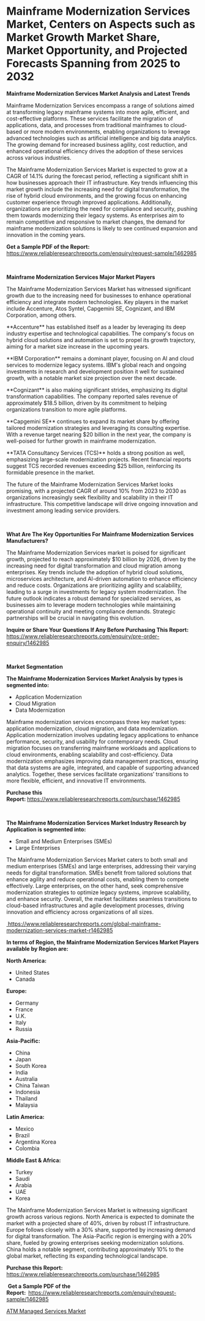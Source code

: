 <p><h1>Mainframe Modernization Services Market, Centers on Aspects such as Market Growth Market Share, Market Opportunity, and Projected Forecasts Spanning from 2025 to 2032</h1></p><p><strong>Mainframe Modernization Services Market Analysis and Latest Trends</strong></p>
<p><p>Mainframe Modernization Services encompass a range of solutions aimed at transforming legacy mainframe systems into more agile, efficient, and cost-effective platforms. These services facilitate the migration of applications, data, and processes from traditional mainframes to cloud-based or more modern environments, enabling organizations to leverage advanced technologies such as artificial intelligence and big data analytics. The growing demand for increased business agility, cost reduction, and enhanced operational efficiency drives the adoption of these services across various industries.</p><p>The Mainframe Modernization Services Market is expected to grow at a CAGR of 14.1% during the forecast period, reflecting a significant shift in how businesses approach their IT infrastructure. Key trends influencing this market growth include the increasing need for digital transformation, the rise of hybrid cloud environments, and the growing focus on enhancing customer experience through improved applications. Additionally, organizations are prioritizing the need for compliance and security, pushing them towards modernizing their legacy systems. As enterprises aim to remain competitive and responsive to market changes, the demand for mainframe modernization solutions is likely to see continued expansion and innovation in the coming years.</p></p>
<p><strong>Get a Sample PDF of the Report:&nbsp;</strong> <a href="https://www.reliableresearchreports.com/enquiry/request-sample/1462985?utm_campaign=3265&utm_medium=2&utm_source=Github&utm_content=ia&utm_term=09032025&utm_id=mainframe-modernization-services">https://www.reliableresearchreports.com/enquiry/request-sample/1462985</a></p>
<p>&nbsp;</p>
<p><strong>Mainframe Modernization Services Major Market Players</strong></p>
<p><p>The Mainframe Modernization Services Market has witnessed significant growth due to the increasing need for businesses to enhance operational efficiency and integrate modern technologies. Key players in the market include Accenture, Atos Syntel, Capgemini SE, Cognizant, and IBM Corporation, among others.</p><p>**Accenture** has established itself as a leader by leveraging its deep industry expertise and technological capabilities. The company's focus on hybrid cloud solutions and automation is set to propel its growth trajectory, aiming for a market size increase in the upcoming years.</p><p>**IBM Corporation** remains a dominant player, focusing on AI and cloud services to modernize legacy systems. IBM's global reach and ongoing investments in research and development position it well for sustained growth, with a notable market size projection over the next decade.</p><p>**Cognizant** is also making significant strides, emphasizing its digital transformation capabilities. The company reported sales revenue of approximately $18.5 billion, driven by its commitment to helping organizations transition to more agile platforms.</p><p>**Capgemini SE** continues to expand its market share by offering tailored modernization strategies and leveraging its consulting expertise. With a revenue target nearing $20 billion in the next year, the company is well-poised for further growth in mainframe modernization.</p><p>**TATA Consultancy Services (TCS)** holds a strong position as well, emphasizing large-scale modernization projects. Recent financial reports suggest TCS recorded revenues exceeding $25 billion, reinforcing its formidable presence in the market.</p><p>The future of the Mainframe Modernization Services Market looks promising, with a projected CAGR of around 10% from 2023 to 2030 as organizations increasingly seek flexibility and scalability in their IT infrastructure. This competitive landscape will drive ongoing innovation and investment among leading service providers.</p></p>
<p>&nbsp;</p>
<p><strong>What Are The Key Opportunities For Mainframe Modernization Services Manufacturers?</strong></p>
<p><p>The Mainframe Modernization Services market is poised for significant growth, projected to reach approximately $10 billion by 2026, driven by the increasing need for digital transformation and cloud migration among enterprises. Key trends include the adoption of hybrid cloud solutions, microservices architecture, and AI-driven automation to enhance efficiency and reduce costs. Organizations are prioritizing agility and scalability, leading to a surge in investments for legacy system modernization. The future outlook indicates a robust demand for specialized services, as businesses aim to leverage modern technologies while maintaining operational continuity and meeting compliance demands. Strategic partnerships will be crucial in navigating this evolution.</p></p>
<p><strong>Inquire or Share Your Questions If Any Before Purchasing This Report:</strong> <a href="https://www.reliableresearchreports.com/enquiry/pre-order-enquiry/1462985?utm_campaign=3265&utm_medium=2&utm_source=Github&utm_content=ia&utm_term=09032025&utm_id=mainframe-modernization-services">https://www.reliableresearchreports.com/enquiry/pre-order-enquiry/1462985</a></p>
<p>&nbsp;</p>
<p><strong>Market Segmentation</strong></p>
<p><strong>The Mainframe Modernization Services Market Analysis by types is segmented into:</strong></p>
<p><ul><li>Application Modernization</li><li>Cloud Migration</li><li>Data Modernization</li></ul></p>
<p><p>Mainframe modernization services encompass three key market types: application modernization, cloud migration, and data modernization. Application modernization involves updating legacy applications to enhance performance, security, and usability for contemporary needs. Cloud migration focuses on transferring mainframe workloads and applications to cloud environments, enabling scalability and cost-efficiency. Data modernization emphasizes improving data management practices, ensuring that data systems are agile, integrated, and capable of supporting advanced analytics. Together, these services facilitate organizations’ transitions to more flexible, efficient, and innovative IT environments.</p></p>
<p><strong>Purchase this Report:&nbsp;</strong><a href="https://www.reliableresearchreports.com/purchase/1462985?utm_campaign=3265&utm_medium=2&utm_source=Github&utm_content=ia&utm_term=09032025&utm_id=mainframe-modernization-services">https://www.reliableresearchreports.com/purchase/1462985</a></p>
<p>&nbsp;</p>
<p><strong>The Mainframe Modernization Services Market Industry Research by Application is segmented into:</strong></p>
<p><ul><li>Small and Medium Enterprises (SMEs)</li><li>Large Enterprises</li></ul></p>
<p><p>The Mainframe Modernization Services Market caters to both small and medium enterprises (SMEs) and large enterprises, addressing their varying needs for digital transformation. SMEs benefit from tailored solutions that enhance agility and reduce operational costs, enabling them to compete effectively. Large enterprises, on the other hand, seek comprehensive modernization strategies to optimize legacy systems, improve scalability, and enhance security. Overall, the market facilitates seamless transitions to cloud-based infrastructures and agile development processes, driving innovation and efficiency across organizations of all sizes.</p></p>
<p><a href="https://www.reliableresearchreports.com/global-mainframe-modernization-services-market-r1462985?utm_campaign=3265&utm_medium=2&utm_source=Github&utm_content=ia&utm_term=09032025&utm_id=mainframe-modernization-services">&nbsp;https://www.reliableresearchreports.com/global-mainframe-modernization-services-market-r1462985</a></p>
<p><strong>In terms of Region, the Mainframe Modernization Services Market Players available by Region are:</strong></p>
<p>
    <p> <strong> North America: </strong>
        <ul>
            <li>United States</li>
            <li>Canada</li>
        </ul>
        </p> 
    <p> <strong> Europe: </strong>
        <ul>
            <li>Germany</li>
            <li>France</li>
            <li>U.K.</li>
            <li>Italy</li>
            <li>Russia</li>
        </ul>
        </p> 
    <p> <strong> Asia-Pacific: </strong>
        <ul>
            <li>China</li>
            <li>Japan</li>
            <li>South Korea</li>
            <li>India</li>
            <li>Australia</li>
            <li>China Taiwan</li>
            <li>Indonesia</li>
            <li>Thailand</li>
            <li>Malaysia</li>
        </ul>
        </p> 
    <p> <strong> Latin America: </strong>
        <ul>
            <li>Mexico</li>
            <li>Brazil</li>
            <li>Argentina Korea</li>
            <li>Colombia</li>
        </ul>
        </p> 
    <p> <strong> Middle East & Africa: </strong>
        <ul>
            <li>Turkey</li>
            <li>Saudi</li>
            <li>Arabia</li>
            <li>UAE</li>
            <li>Korea</li>
        </ul>
    </p>
    </p>
<p><p>The Mainframe Modernization Services Market is witnessing significant growth across various regions. North America is expected to dominate the market with a projected share of 40%, driven by robust IT infrastructure. Europe follows closely with a 30% share, supported by increasing demand for digital transformation. The Asia-Pacific region is emerging with a 20% share, fueled by growing enterprises seeking modernization solutions. China holds a notable segment, contributing approximately 10% to the global market, reflecting its expanding technological landscape.</p></p>
<p><strong>Purchase this Report: </strong><a href="https://www.reliableresearchreports.com/purchase/1462985?utm_campaign=3265&utm_medium=2&utm_source=Github&utm_content=ia&utm_term=09032025&utm_id=mainframe-modernization-services">https://www.reliableresearchreports.com/purchase/1462985</a></p>
<p>&nbsp;<strong>Get a Sample PDF of the Report:&nbsp;&nbsp;</strong><a href="https://www.reliableresearchreports.com/enquiry/request-sample/1462985?utm_campaign=3265&utm_medium=2&utm_source=Github&utm_content=ia&utm_term=09032025&utm_id=mainframe-modernization-services">https://www.reliableresearchreports.com/enquiry/request-sample/1462985</a></p>
<p><strong></strong></p>
<p><p><a href="https://github.com/bulkagumanvv/Market-Research-Report-List-1/blob/main/atm-managed-services-market.md?utm_campaign=3265&utm_medium=2&utm_source=Github&utm_content=ia&utm_term=09032025&utm_id=mainframe-modernization-services">ATM Managed Services Market</a></p></p>